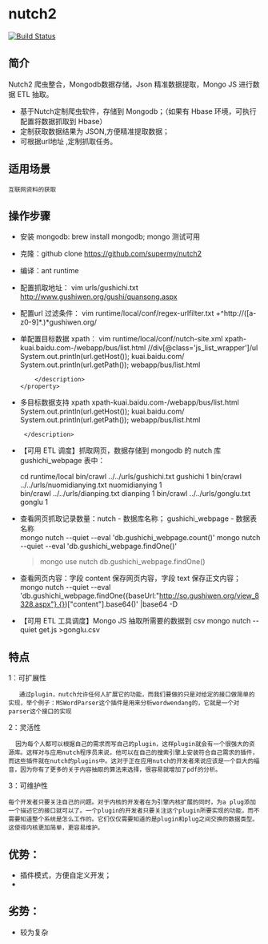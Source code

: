 # nutch2 

[![Build Status](https://travis-ci.org/supermy/nutch2.svg?branch=master)](https://github.com/supermy/nutch2)

## 简介 

Nutch2 爬虫整合，Mongodb数据存储，Json 精准数据提取，Mongo JS 进行数据 ETL 抽取。
* 基于Nutch定制爬虫软件，存储到 Mongodb；（如果有 Hbase 环境，可执行配置将数据抓取到 Hbase）
* 定制获取数据结果为 JSON,方便精准提取数据；
* 可根据url地址 ,定制抓取任务。


## 适用场景

    互联网资料的获取

## 操作步骤

*  安装 mongodb: brew install mongodb;  mongo 测试可用 

*  克隆：github clone https://github.com/supermy/nutch2

*  编译：ant runtime

*  配置抓取地址：
   vim  urls/gushichi.txt
        http://www.gushiwen.org/gushi/quansong.aspx
   
*  配置url 过滤条件：
   vim runtime/local/conf/regex-urlfilter.txt
        +^http://([a-z0-9]*\.)*gushiwen.org/

*  单配置目标数据 xpath：
      vim runtime/local/conf/nutch-site.xml
       <property>
           <name>xpath-kuai.baidu.com-/webapp/bus/list.html</name>
           <value>//div[@class='js_list_wrapper']/ul</value>
           <description>
               System.out.println(url.getHost()); kuai.baidu.com/
               System.out.println(url.getPath()); webapp/bus/list.html
   
           </description>
       </property>

*  多目标数据支持 xpath
   <property>
        <name>xpath-kuai.baidu.com-/webapp/bus/list.html</name>
        <value><![CDATA[//div[@class='js_list_wrapper']/ul;//div[contains(@class,'page-list')]/ul]]></value>
        <description>
            System.out.println(url.getHost()); kuai.baidu.com/
            System.out.println(url.getPath()); webapp/bus/list.html

        </description>
    </property>

      

*  【可用 ETL 调度】抓取网页，数据存储到 mongodb 的 nutch 库  gushichi_webpage 表中：

    cd runtime/local
    bin/crawl ../../urls/gushichi.txt gushichi 1
    bin/crawl ../../urls/nuomidianying.txt nuomidianying 1    
    bin/crawl ../../urls/dianping.txt dianping 1
    bin/crawl ../../urls/gonglu.txt gonglu 1

*  查看网页抓取记录数量：nutch -  数据库名称； gushichi_webpage - 数据表名称    
    mongo nutch --quiet --eval 'db.gushichi_webpage.count()'
    mongo nutch --quiet --eval 'db.gushichi_webpage.findOne()'
    >mongo
    >use nutch
    >db.gushichi_webpage.findOne()
    
*  查看网页内容：字段 content 保存网页内容，字段 text 保存正文内容；
    mongo nutch --quiet --eval  'db.gushichi_webpage.findOne({baseUrl:"http://so.gushiwen.org/view_8328.aspx"},{})["content"].base64()' |base64 -D


*  【可用 ETL 工具调度】Mongo JS 抽取所需要的数据到 csv 
    mongo nutch --quiet get.js  >gonglu.csv
    
    

## 特点

1：可扩展性

       通过plugin，nutch允许任何人扩展它的功能，而我们要做的只是对给定的接口做简单的实现，举个例子：MSWordParser这个插件是用来分析wordwendang的，它就是一个对parser这个接口的实现

2：灵活性

      因为每个人都可以根据自己的需求而写自己的plugin，这样plugin就会有一个很强大的资源库。这样对与应用nutch程序员来说，他可以在自己的搜索引擎上安装符合自己需求的插件，而这些插件就在nutch的plugins中。这对于正在应用nutch的开发者来说应该是一个巨大的福音，因为你有了更多的关于内容抽取的算法来选择，很容易就增加了pdf的分析。

3：可维护性

    每个开发者只要关注自己的问题。对于内核的开发者在为引擎内核扩展的同时，为a plug添加一个描述它的接口就可以了。一个plugin的开发者只要关注这个plugin所要实现的功能，而不需要知道整个系统是怎么工作的。它们仅仅需要知道的是plugin和plug之间交换的数据类型。这使得内核更加简单，更容易维护。
    
    

## 优势：

*   插件模式，方便自定义开发；
*   

## 劣势：

*  较为复杂